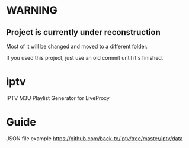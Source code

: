 # WARNING

## Project is currently under reconstruction

Most of it will be changed and moved to a different folder.

If you used this project, just use an old commit until it's finished.

# iptv

IPTV M3U Playlist Generator for LiveProxy

# Guide

JSON file example https://github.com/back-to/iptv/tree/master/iptv/data
